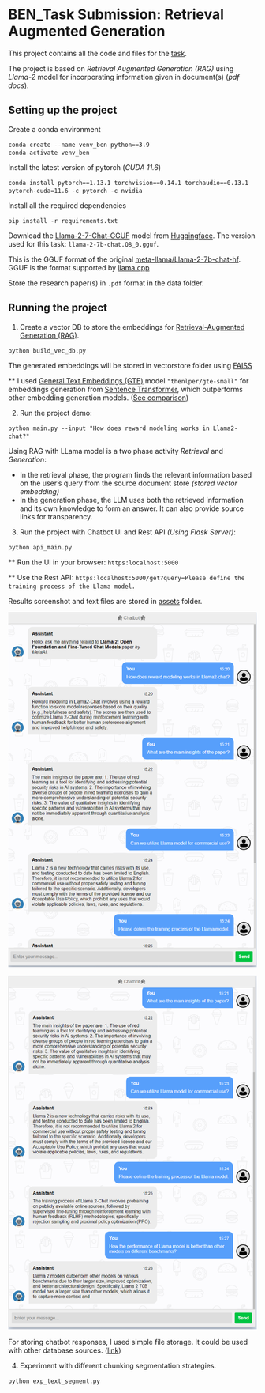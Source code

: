 # BEN_Task Submission: Retrieval Augmented Generation

This project contains all the code and files for the [task](https://github.com/geo47/ben_task/tree/master/assets/task_desc.txt).

The project is based on _Retrieval Augmented Generation (RAG)_ using _Llama-2_ model for incorporating information given in document(s) (_pdf docs_).

## Setting up the project

Create a conda environment

```shell
conda create --name venv_ben python==3.9
conda activate venv_ben
```

Install the latest version of pytorch (_CUDA 11.6_)
```shell
conda install pytorch==1.13.1 torchvision==0.14.1 torchaudio==0.13.1 pytorch-cuda=11.6 -c pytorch -c nvidia
```

Install all the required dependencies
```shell
pip install -r requirements.txt
```

Download the [Llama-2-7-Chat-GGUF](https://huggingface.co/TheBloke/Llama-2-7B-Chat-GGUF/tree/main) model from [Huggingface](https://huggingface.co/). The version used for this task: `llama-2-7b-chat.Q8_0.gguf`.

This is the GGUF format of the original [meta-llama/Llama-2-7b-chat-hf](https://huggingface.co/meta-llama/Llama-2-7b-chat-hf). GGUF is the format supported by [llama.cpp](https://github.com/ggerganov/llama.cpp)

Store the research paper(s) in `.pdf` format in the data folder.

## Running the project

1. Create a vector DB to store the embeddings for [Retrieval-Augmented Generation (RAG)](https://arxiv.org/abs/2005.11401).

```shell
python build_vec_db.py
```

The generated embeddings will be stored in vectorstore folder using [FAISS](https://github.com/facebookresearch/faiss)

** I used [General Text Embeddings (GTE)](https://arxiv.org/abs/2308.03281) model `"thenlper/gte-small"` for embeddings generation from [Sentence Transformer](https://www.sbert.net/), which outperforms other embedding generation models. ([See comparison](https://huggingface.co/thenlper/gte-small))

2. Run the project demo:

```shell
python main.py --input "How does reward modeling works in Llama2-chat?"
```
Using RAG with LLama model is a two phase activity _*Retrieval*_ and _*Generation*_:
- In the retrieval phase, the program finds the relevant information based on the user’s query from the source document store _(stored vector embedding)_
- In the generation phase, the LLM uses both the retrieved information and its own knowledge to form an answer. It can also provide source links for transparency.

3. Run the project with Chatbot UI and Rest API _(Using Flask Server)_:

```shell
python api_main.py
```

** Run the UI in your browser: `https:localhost:5000`

** Use the Rest API: `https:localhost:5000/get?query=Please define the training process of the Llama model.`

Results screenshot and text files are stored in [assets](https://github.com/geo47/ben_task/tree/master/assets/) folder.

![alt text](https://github.com/geo47/ben_task/blob/master/assets/bot_response.PNG?raw=true)


![alt text](https://github.com/geo47/ben_task/blob/master/assets/bot_response_2.PNG?raw=true)

For storing chatbot responses, I used simple file storage. It could be used with other database sources. ([link](https://github.com/geo47/ben_task/blob/33298a1d58ae3451238a143f47e06a695c987ba0/src/chain_pipeline.py#L33))

4. Experiment with different chunking segmentation strategies.

```shell
python exp_text_segment.py
```







